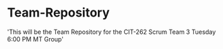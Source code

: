 # Team-Repository
 'This will be the Team Repository for the CIT-262 Scrum Team 3 Tuesday 6:00 PM MT Group'
